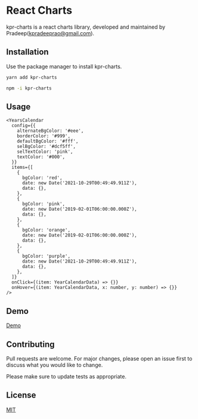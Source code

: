 # React Charts

kpr-charts is a react charts library, developed and maintained by Pradeep(kpradeeprao@gmail.com).

## Installation

Use the package manager to install kpr-charts.

```bash
yarn add kpr-charts
```

```bash
npm -i kpr-charts
```

## Usage

```tsx
<YearsCalendar
  config={{
    alternateBgColor: '#eee',
    borderColor: '#999',
    defaultBgColor: '#fff',
    selBgColor: '#dcf5ff',
    selTextColor: 'pink',
    textColor: '#000',
  }}
  items={[
    {
      bgColor: 'red',
      date: new Date('2021-10-29T00:49:49.911Z'),
      data: {},
    },
    {
      bgColor: 'pink',
      date: new Date('2019-02-01T06:00:00.000Z'),
      data: {},
    },
    {
      bgColor: 'orange',
      date: new Date('2019-02-01T06:00:00.000Z'),
      data: {},
    },
    {
      bgColor: 'purple',
      date: new Date('2021-10-29T00:49:49.911Z'),
      data: {},
    },
  ]}
  onClick={(item: YearCalendarData) => {}}
  onHover={(item: YearCalendarData, x: number, y: number) => {}}
/>
```

## Demo

[Demo](https://codesandbox.io/s/rough-bush-bp1jg)

## Contributing

Pull requests are welcome. For major changes, please open an issue first to discuss what you would like to change.

Please make sure to update tests as appropriate.

## License

[MIT](https://choosealicense.com/licenses/mit/)
